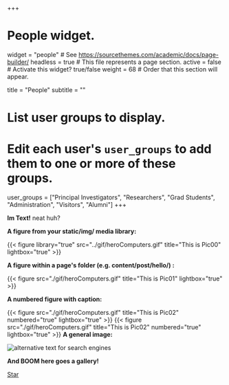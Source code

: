 +++
# People widget.
widget = "people"  # See https://sourcethemes.com/academic/docs/page-builder/
headless = true  # This file represents a page section.
active = false  # Activate this widget? true/false
weight = 68  # Order that this section will appear.

title = "People"
subtitle = ""

# List user groups to display.
#   Edit each user's `user_groups` to add them to one or more of these groups.
user_groups = ["Principal Investigators",
               "Researchers",
               "Grad Students",
               "Administration",
               "Visitors",
               "Alumni"]
+++

**Im Text!** 
neat huh?

**A figure from your static/img/ media library:**

{{< figure library="true" src="../gif/heroComputers.gif" title="This is Pic00" lightbox="true" >}}

**A figure within a page's folder (e.g. content/post/hello/) :**

{{< figure src="./gif/heroComputers.gif" title="This is Pic01" lightbox="true" >}}

**A numbered figure with caption:**

{{< figure src="./gif/heroComputers.gif" title="This is Pic02" numbered="true" lightbox="true" >}}
{{< figure src="./gif/heroComputers.gif" title="This is Pic02" numbered="true" lightbox="true" >}}
**A general image:**

![alternative text for search engines](../gif/heroComputers.gif)

**And BOOM here goes a gallery!**


<span style="text-shadow: none;"><a class="github-button" href="https://github.com/gcushen/hugo-academic" data-icon="octicon-star" data-size="large" data-show-count="true" aria-label="Star this on GitHub">Star</a><script async defer src="https://buttons.github.io/buttons.js"></script></span>
